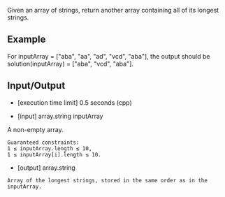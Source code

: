 Given an array of strings, return another array containing all of its longest strings.

## Example

For inputArray = ["aba", "aa", "ad", "vcd", "aba"], the output should be
solution(inputArray) = ["aba", "vcd", "aba"].

## Input/Output

* [execution time limit] 0.5 seconds (cpp)

* [input] array.string inputArray

A non-empty array.

```
Guaranteed constraints:
1 ≤ inputArray.length ≤ 10,
1 ≤ inputArray[i].length ≤ 10.
```

* [output] array.string

```
Array of the longest strings, stored in the same order as in the inputArray.
```